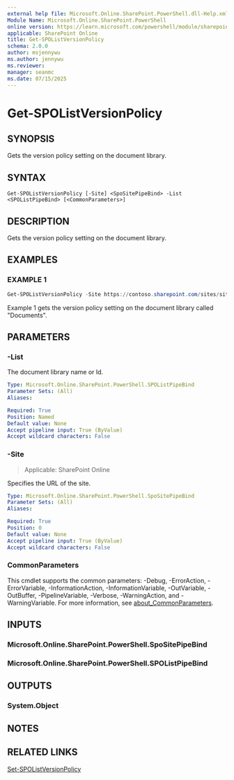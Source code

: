 ```yaml
---
external help file: Microsoft.Online.SharePoint.PowerShell.dll-Help.xml
Module Name: Microsoft.Online.SharePoint.PowerShell
online version: https://learn.microsoft.com/powershell/module/sharepoint-online/get-spolistversionpolicy
applicable: SharePoint Online
title: Get-SPOListVersionPolicy
schema: 2.0.0
author: msjennywu
ms.author: jennywu
ms.reviewer:
manager: seanmc
ms.date: 07/15/2025
---
```


# Get-SPOListVersionPolicy

## SYNOPSIS

Gets the version policy setting on the document library.

## SYNTAX

```
Get-SPOListVersionPolicy [-Site] <SpoSitePipeBind> -List <SPOListPipeBind> [<CommonParameters>]
```

## DESCRIPTION

Gets the version policy setting on the document library.

## EXAMPLES

### EXAMPLE 1

```powershell
Get-SPOListVersionPolicy -Site https://contoso.sharepoint.com/sites/site1 -List "Documents"
```

Example 1 gets the version policy setting on the document library called "Documents".

## PARAMETERS

### -List

The document library name or Id.

```yaml
Type: Microsoft.Online.SharePoint.PowerShell.SPOListPipeBind
Parameter Sets: (All)
Aliases:

Required: True
Position: Named
Default value: None
Accept pipeline input: True (ByValue)
Accept wildcard characters: False
```

### -Site

> Applicable: SharePoint Online

Specifies the URL of the site.

```yaml
Type: Microsoft.Online.SharePoint.PowerShell.SpoSitePipeBind
Parameter Sets: (All)
Aliases:

Required: True
Position: 0
Default value: None
Accept pipeline input: True (ByValue)
Accept wildcard characters: False
```

### CommonParameters

This cmdlet supports the common parameters: -Debug, -ErrorAction, -ErrorVariable, -InformationAction, -InformationVariable, -OutVariable, -OutBuffer, -PipelineVariable, -Verbose, -WarningAction, and -WarningVariable. For more information, see [about_CommonParameters](https://go.microsoft.com/fwlink/?LinkID=113216).

## INPUTS

### Microsoft.Online.SharePoint.PowerShell.SpoSitePipeBind

### Microsoft.Online.SharePoint.PowerShell.SPOListPipeBind

## OUTPUTS

### System.Object

## NOTES

## RELATED LINKS

[Set-SPOListVersionPolicy](Set-SPOListVersionPolicy.md)
